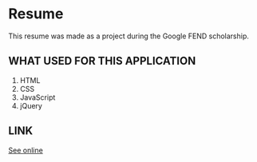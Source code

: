 # Resume

This resume was made as a project during the Google FEND scholarship.

## WHAT USED FOR THIS APPLICATION

1. HTML
2. CSS
3. JavaScript
4. jQuery

## LINK

[See online](https://hajczek.github.io/Resume/)
